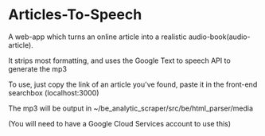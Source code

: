 # Articles-To-Speech
A web-app which turns an online article into a realistic audio-book(audio-article).

It strips most formatting, and uses the Google Text to speech API to generate the mp3

To use, just copy the link of an article you've found, paste it in the front-end searchbox (localhost:3000)

The mp3 will be output in ~/be_analytic_scraper/src/be/html_parser/media

(You will need to have a Google Cloud Services account to use this)
